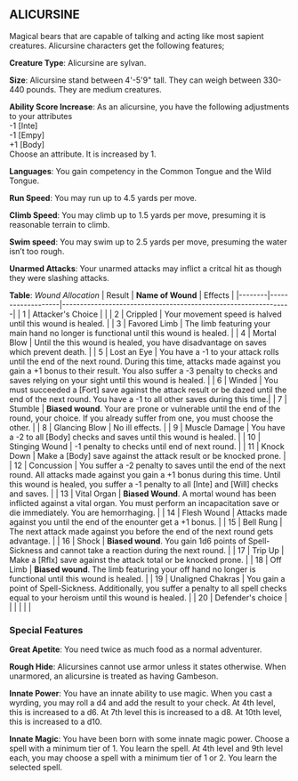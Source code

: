 ## ALICURSINE
Magical bears that are capable of talking and acting like most sapient creatures. Alicursine characters get the following features;

**Creature Type**: Alicursine are sylvan.

**Size**: Alicursine stand between 4'-5'9" tall. They can weigh between 330-440 pounds. They are medium creatures.

**Ability Score Increase**: As an alicursine, you have the following adjustments to your attributes  
-1 [Inte]  
-1 [Empy]  
+1 [Body]  
Choose an attribute. It is increased by 1.

**Languages**: You gain competency in the Common Tongue and the Wild Tongue.

**Run Speed**: You may run up to 4.5 yards per move.

**Climb Speed**: You may climb up to 1.5 yards per move, presuming it is reasonable terrain to climb.

**Swim speed**: You may swim up to 2.5 yards per move, presuming the water isn’t too rough.

**Unarmed Attacks**: Your unarmed attacks may inflict a critcal hit as though they were slashing attacks.

**Table**: *Wound Allocation*
| Result | **Name of Wound** | Effects                                                        |
|--------|-------------------|----------------------------------------------------------------|
|   1    | Attacker's Choice |                                                                |
|   2    | Crippled          | Your movement speed is halved until this wound is healed.      |
|   3    | Favored Limb      | The limb featuring your main hand no longer is functional until this wound is healed. |
|   4    | Mortal Blow       | Until the this wound is healed, you have disadvantage on saves which prevent death. |
|   5    | Lost an Eye       | You have a -1 to your attack rolls until the end of the next round. During this time, attacks made against you gain a +1 bonus to their result. You also suffer a -3 penalty to checks and saves relying on your sight until this wound is healed. |
|   6    | Winded            | You must succeeded a [Fort] save against the attack result or be dazed until the end of the next round. You have a -1 to all other saves during this time.|
|   7    | Stumble | **Biased wound**. Your are prone or vulnerable until the end of the round, your choice. If you already suffer from one, you must choose the other. |
|   8    | Glancing Blow     | No ill effects.                                     |
|   9    | Muscle Damage     | You have a -2 to all [Body] checks and saves until this wound is healed. |
|   10   | Stinging Wound    | -1 penalty to checks until end of next round. |
|   11   | Knock Down | Make a [Body] save against the attack result  or be knocked prone. |
|   12   | Concussion | You suffer a -2 penalty to saves until the end of the next round. All attacks made against you gain a +1 bonus during this time. Until this wound is healed, you suffer a -1 penalty to all [Inte] and [Will] checks and saves. |
|   13   | Vital Organ | **Biased Wound**. A mortal wound has been inflicted against a vital organ. You must perform an incapacitation save or die immediately. You are hemorrhaging. |
|   14   | Flesh Wound | Attacks made against you until the end of the enounter get a +1 bonus. |
|   15   | Bell Rung | The next attack made against you before the end of the next round gets advantage.  |
|   16   | Shock | **Biased wound**. You gain 1d6 points of Spell-Sickness and cannot take a reaction during the next round. |
|   17   | Trip Up           | Make a [Rflx] save against the attack total or be knocked prone.                                  |
|   18   | Off Limb | **Biased wound**. The limb featuring your off hand no longer is functional until this wound is healed. |
|   19   | Unaligned Chakras | You gain a point of Spell-Sickness. Additionally, you suffer a penalty to all spell checks equal to your heroism until this wound is healed. |
|   20   | Defender's choice |                                   |
|        |                                                |                                   |

### Special Features

**Great Apetite**: You need twice as much food as a normal adventurer.

**Rough Hide**: Alicursines cannot use armor unless it states otherwise. When unarmored, an alicursine is treated as having Gambeson.

**Innate Power**: You have an innate ability to use magic. When you cast a wyrding, you may roll a d4 and add the result to your check. At 4th level, this is increased to a d6. At 7th level this is increased to a d8. At 10th level, this is increased to a d10.

**Innate Magic**: You have been born with some innate magic power. Choose a spell with a minimum tier of 1. You learn the spell. At 4th level and 9th level each, you may choose a spell with a minimum tier of 1 or 2. You learn the selected spell.
